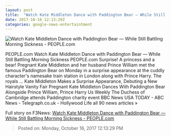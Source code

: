 ```yaml
---
layout: post
title:  "Watch Kate Middleton Dance with Paddington Bear — While Still Battling Morning Sickness - PEOPLE.com"
date: 2017-10-16 12:13:29Z
categories: google-news-entertaintment
---
```


![Watch Kate Middleton Dance with Paddington Bear — While Still Battling Morning Sickness - PEOPLE.com](http://peopledotcom.files.wordpress.com/2017/10/duchess-cambridge-5-2000.jpg?crop=0px%2C483px%2C1333px%2C700px&resize=1200%2C630)

PEOPLE.com Watch Kate Middleton Dance with Paddington Bear — While Still Battling Morning Sickness PEOPLE.com Surprise! A princess and a bear! Pregnant Kate Middleton and her husband Prince William met the famous Paddington Bear on Monday in a surprise appearance at the cuddly character's namesake train station in London along with Prince Harry. The royals ... Kate Middleton Makes a Surprise Appearance, Debuting a New Hairstyle Vanity Fair Pregnant Kate Middleton Dances With Paddington Bear Alongside Prince William, Prince Harry Us Weekly The Duchess of Cambridge attends Paddington charity event BBC News USA TODAY - ABC News - Telegraph.co.uk - Hollywood Life all 90 news articles »


Full story on F3News: [Watch Kate Middleton Dance with Paddington Bear — While Still Battling Morning Sickness - PEOPLE.com](http://www.f3nws.com/n/KRdbyH)

> Posted on: Monday, October 16, 2017 12:13:29 PM
